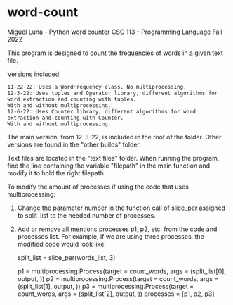 # word-count
Miguel Luna - Python word counter
CSC 113 - Programming Language Fall 2022

This program is designed to count the frequencies of words in a given text file.

Versions included:

	11-22-22: Uses a WordFrequency class. No multiprocessing.
	12-3-22: Uses tuples and Operator library, different algorithms for word extraction and counting with tuples. 
	With and without multiprocessing.
	12-6-22: Uses Counter library, different algorithms for word extraction and counting with Counter. 
	With and without multiprocessing.

The main version, from 12-3-22, is included in the root of the folder. Other versions are found in the "other builds" folder.

Text files are located in the "text files" folder. When running the program, find the line containing the variable "filepath" in the main function and
modify it to hold the right filepath.

To modify the amount of processes if using the code that uses multiprocessing:
1. Change the parameter number in the function call of slice_per assigned to split_list
to the needed number of processes.
2. Add or remove all mentions processes p1, p2, etc. from the code and processes list.
For example, if we are using three processes, the modified code would look like:

    split_list = slice_per(words_list, 3)

    p1 = multiprocessing.Process(target = count_words, args = (split_list[0], output, ))
    p2 = multiprocessing.Process(target = count_words, args = (split_list[1], output, ))
    p3 = multiprocessing.Process(target = count_words, args = (split_list[2], output, )) 
    processes = [p1, p2, p3]
